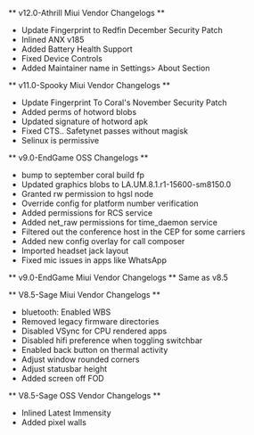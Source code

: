 ** v12.0-Athrill Miui Vendor Changelogs **
- Update Fingerprint to Redfin December Security Patch
- Inlined ANX v185
- Added Battery Health Support
- Fixed Device Controls
- Added Maintainer name in Settings> About Section


** v11.0-Spooky Miui Vendor Changelogs **
- Update Fingerprint To Coral's November Security Patch
- Added perms of hotword blobs
- Updated signature of hotword apk
- Fixed CTS.. Safetynet passes without magisk
- Selinux is permissive


** v9.0-EndGame OSS Changelogs **
- bump to september coral build fp
- Updated graphics blobs to LA.UM.8.1.r1-15600-sm8150.0
- Granted rw permission to hgsl node
- Override config for platform number verification
- Added permissions for RCS service
- Added net_raw permissions for time_daemon service
- Filtered out the conference host in the CEP for some carriers
- Added new config overlay for call composer
- Imported headset jack layout
- Fixed mic issues in apps like WhatsApp

** v9.0-EndGame Miui Vendor Changelogs **
Same as v8.5

** V8.5-Sage Miui Vendor Changelogs **
- bluetooth: Enabled WBS
- Removed legacy firmware directories
- Disabled VSync for CPU rendered apps
- Disabled hifi preference when toggling switchbar
- Enabled back button on thermal activity
- Adjust window rounded corners
- Adjust statusbar height
- Added screen off FOD

** V8.5-Sage OSS Vendor Changelogs **
- Inlined Latest Immensity
- Added pixel walls
